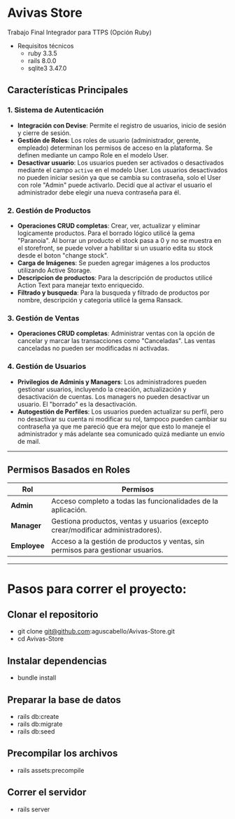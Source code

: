 # Avivas Store
Trabajo Final Integrador para TTPS (Opción Ruby)
* Requisitos técnicos
  - ruby 3.3.5
  - rails 8.0.0
  - sqlite3 3.47.0


## Características Principales

### 1. Sistema de Autenticación   
- **Integración con Devise**: Permite el registro de usuarios, inicio de sesión y cierre de sesión.  
- **Gestión de Roles**: Los roles de usuario (administrador, gerente, empleado) determinan los permisos de acceso en la plataforma. Se definen mediante un campo Role en el
  modelo User.
- **Desactivar usuario**: Los usuarios pueden ser activados o desactivados mediante el campo `active` en el modelo User. Los usuarios desactivados no pueden iniciar sesión ya que se cambia su contraseña, solo el User con role "Admin" puede activarlo. Decidí que al activar el usuario el administrador debe elegir una nueva contraseña para él.
  
### 2. Gestión de Productos  
- **Operaciones CRUD completas**: Crear, ver, actualizar y eliminar logicamente productos. Para el borrado lógico utilicé la gema "Paranoia". Al borrar un producto el stock pasa a 0 y no se muestra en el storefront, se puede volver a habilitar si un usuario edita su stock desde el boton "change stock".
- **Carga de Imágenes**: Se pueden agregar imágenes a los productos utilizando Active Storage.
- **Descripcion de productos**: Para la descripción de productos utilicé Action Text para manejar texto enriquecido.
- **Filtrado y busqueda**: Para la busqueda y filtrado de productos por nombre, descripción y categoria utilicé la gema Ransack.

### 3. Gestión de Ventas  
- **Operaciones CRUD completas**: Administrar ventas con la opción de cancelar y marcar las transacciones como "Canceladas". Las ventas canceladas no pueden ser modificadas ni activadas. 


### 4. Gestión de Usuarios  
- **Privilegios de Adminis y Managers**: Los administradores pueden gestionar usuarios, incluyendo la creación, actualización y desactivación de cuentas. Los managers no pueden desactivar un usuario. El "borrado" es la desactivación.
- **Autogestión de Perfiles**: Los usuarios pueden actualizar su perfil, pero no desactivar su cuenta ni modificar su rol, tampoco pueden cambiar su contraseña ya que me pareció que era mejor que esto lo maneje el administrador y más adelante sea comunicado quizá mediante un envío de mail.



---
## Permisos Basados en Roles

| **Rol**          | **Permisos**                                                                      |
|-------------------|-----------------------------------------------------------------------------------|
| **Admin** | Acceso completo a todas las funcionalidades de la aplicación.                   |
| **Manager**       | Gestiona productos, ventas y usuarios (excepto crear/modificar administradores). |
| **Employee**      | Acceso a la gestión de productos y ventas, sin permisos para gestionar usuarios. |

---


# Pasos para correr el proyecto:
## Clonar el repositorio
- git clone git@github.com:aguscabello/Avivas-Store.git
- cd Avivas-Store
## Instalar dependencias 
- bundle install
## Preparar la base de datos 
- rails db:create
- rails db:migrate
- rails db:seed
## Precompilar los archivos
- rails assets:precompile
## Correr el servidor
- rails server
